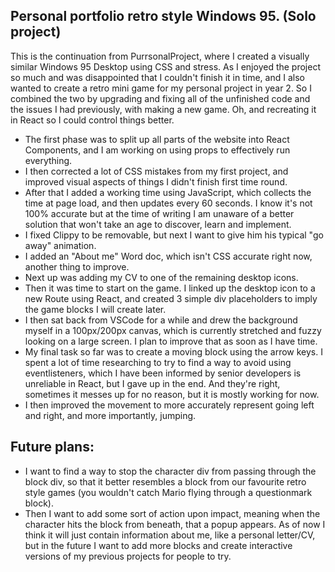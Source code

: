 ## Personal portfolio retro style Windows 95. (Solo project)

This is the continuation from PurrsonalProject, where I created a visually similar Windows 95 Desktop using CSS and stress. As I enjoyed the project so much and was disappointed that I couldn't finish it in time, and I also wanted to create a retro mini game for my personal project in year 2. So I combined the two by upgrading and fixing all of the unfinished code and the issues I had previously, with making a new game. Oh, and recreating it in React so I could control things better.

* The first phase was to split up all parts of the website into React Components, and I am working on using props to effectively run everything.
* I then corrected a lot of CSS mistakes from my first project, and improved visual aspects of things I didn't finish first time round.
* After that I added a working time using JavaScript, which collects the time at page load, and then updates every 60 seconds. I know it's not 100% accurate but at the time of writing I am unaware of a better solution that won't take an age to discover, learn and implement.
* I fixed Clippy to be removable, but next I want to give him his typical "go away" animation.
* I added an "About me" Word doc, which isn't CSS accurate right now, another thing to improve.
* Next up was adding my CV to one of the remaining desktop icons.
* Then it was time to start on the game. I linked up the desktop icon to a new Route using React, and created 3 simple div placeholders to imply the game blocks I will create later.
* I then sat back from VSCode for a while and drew the background myself in a 100px/200px canvas, which is currently stretched and fuzzy looking on a large screen. I plan to improve that as soon as I have time.
* My final task so far was to create a moving block using the arrow keys. I spent a lot of time researching to try to find a way to avoid using eventlisteners, which I have been informed by senior developers is unreliable in React, but I gave up in the end. And they're right, sometimes it messes up for no reason, but it is mostly working for now. 
* I then improved the movement to more accurately represent going left and right, and more importantly, jumping.

## Future plans:

* I want to find a way to stop the character div from passing through the block div, so that it better resembles a block from our favourite retro style games (you wouldn't catch Mario flying through a questionmark block).
* Then I want to add some sort of action upon impact, meaning when the character hits the block from beneath, that a popup appears. As of now I think it will just contain information about me, like a personal letter/CV, but in the future I want to add more blocks and create interactive versions of my previous projects for people to try.
